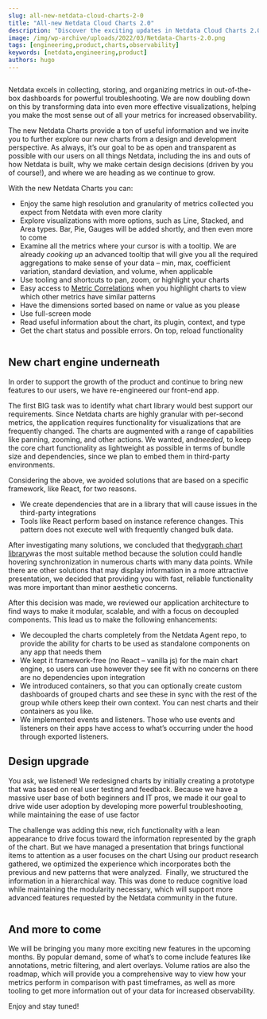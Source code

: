 ```yaml
---
slug: all-new-netdata-cloud-charts-2-0
title: "All-new Netdata Cloud Charts 2.0"
description: "Discover the exciting updates in Netdata Cloud Charts 2.0, providing advanced charting capabilities for comprehensive data visualization. Learn more now."
image: /img/wp-archive/uploads/2022/03/Netdata-Charts-2.0.png
tags: [engineering,product,charts,observability]
keywords: [netdata,engineering,product]
authors: hugo
---
```


<!--truncate-->


<figure class="wp-block-image size-large"><img src="/img/wp-archive/uploads/2022/03/Netdata-Charts-2.0-1200x704.png" alt="" class="wp-image-16212"/></figure>



Netdata excels in collecting, storing, and organizing metrics in out-of-the-box dashboards for powerful troubleshooting. We are now doubling down on this by transforming data into even more effective visualizations, helping you make the most sense out of all your metrics for increased observability.



The new Netdata Charts provide a ton of useful information and we invite you to further explore our new charts from a design and development perspective. As always, it’s our goal to be as open and transparent as possible with our users on all things Netdata, including the ins and outs of how Netdata is built, why we make certain design decisions (driven by you of course!), and where we are heading as we continue to grow.



With the new Netdata Charts you can:



<ul><li>Enjoy the same high resolution and granularity of metrics collected you expect from Netdata with even more clarity</li><li>Explore visualizations with more options, such as Line, Stacked, and Area types. Bar, Pie, Gauges will be added shortly, and then even more to come</li><li>Examine all the metrics where your cursor is with a tooltip. We are already <em>cooking up </em>an advanced tooltip that will give you all the required aggregations to make sense of your data – min, max, coefficient variation, standard deviation, and volume, when applicable</li><li>Use tooling and shortcuts to pan, zoom, or highlight your charts</li><li>Easy access to <a href="https://learn.netdata.cloud/docs/cloud/insights/metric-correlations">Metric Correlations</a> when you highlight charts to view  which other metrics have similar patterns</li><li>Have the dimensions sorted based on name or value as you please</li><li>Use full-screen mode</li><li>Read useful information about the chart, its plugin, context, and type</li><li>Get the chart status and possible errors. On top, reload functionality</li></ul>



<figure class="wp-block-image size-full"><img src="/img/wp-archive/uploads/2022/03/ezgif-1-2ac81d0df3.gif" alt="" class="wp-image-16214"/></figure>



## New chart engine underneath



In order to support the growth of the product and continue to bring new features to our users, we have re-engineered our front-end app.



The first BIG task was to identify what chart library would best support our requirements. Since Netdata charts are highly granular with per-second metrics, the application requires functionality for visualizations that are frequently changed. The charts are augmented with a range of capabilities like panning, zooming, and other actions. We wanted, and<em>needed</em>, to keep the core chart functionality as lightweight as possible in terms of bundle size and dependencies, since we plan to embed them in third-party environments.



Considering the above, we avoided solutions that are based on a specific framework, like React, for two reasons.



<ul><li>We create dependencies that are in a library that will cause issues in the third-party integrations</li><li>Tools like React perform based on instance reference changes. This pattern does not execute well with frequently changed bulk data.</li></ul>



After investigating many solutions, we concluded that the<a href="https://dygraphs.com/">dygraph chart library</a>was the most suitable method because the solution could handle hovering synchronization in numerous charts with many data points. While there are other solutions that may display information in a more attractive presentation, we decided that providing you with fast, reliable functionality was more important than minor aesthetic concerns.



After this decision was made, we reviewed our application architecture to find ways to make it modular, scalable, and with a focus on decoupled components. This lead us to make the following enhancements:



<ul><li>We decoupled the charts completely from the Netdata Agent repo, to provide the ability for charts to be used as standalone components on any app that needs them</li><li>We kept it framework-free (no React – vanilla js) for the main chart engine, so users can use however they see fit with no concerns on there are no dependencies upon integration</li><li>We introduced containers, so that you can optionally create custom dashboards of grouped charts and see these in sync with the rest of the group while others keep their own context. You can nest charts and their containers as you like.</li><li>We implemented events and listeners. Those who use events and listeners on their apps have access to what’s occurring under the hood through exported listeners.</li></ul>



## Design upgrade



You ask, we listened! We redesigned charts by initially creating a prototype that was based on real user testing and feedback. Because we have a massive user base of both beginners and IT pros, we made it our goal to drive wide user adoption by developing more powerful troubleshooting, while maintaining the ease of use factor



The challenge was adding this new, rich functionality with a lean appearance to drive focus toward the information represented by the graph of the chart. But we have managed a presentation that brings functional items to attention as a user focuses on the chart Using our product research gathered, we optimized the experience which incorporates both the previous and new patterns that were analyzed.  Finally, we structured the information in a hierarchical way. This was done to reduce cognitive load while maintaining the modularity necessary, which will support more advanced features requested by the Netdata community in the future. 


<!-- wp:image {"id":16216,"sizeSlug":"full","linkDestination":"none"} -->
<figure class="wp-block-image size-full"><img src="/img/wp-archive/uploads/2022/03/ezgif-1-9bccfc91e4.gif" alt="" class="wp-image-16216"/></figure>



## And more to come



We will be bringing you many more exciting new features in the upcoming months. By popular demand, some of what’s to come include features like annotations, metric filtering, and alert overlays. Volume ratios are also the roadmap, which will provide you a comprehensive way to view how your metrics perform in comparison with past timeframes, as well as more tooling to get more information out of your data for increased observability.



Enjoy and stay tuned!
